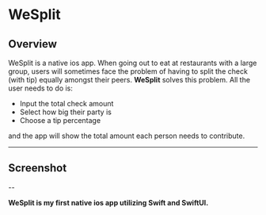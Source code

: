 # WeSplit

## Overview

WeSplit is a native ios app. When going out to eat at restaurants with a large group, users will sometimes face the problem of having to split the check (with tip) equally amongst their peers. **WeSplit** solves this problem. All the user needs to do is:

- Input the total check amount
- Select how big their party is
- Choose a tip percentage

and the app will show the total amount each person needs to contribute.

---

## Screenshot

--

**WeSplit is my first native ios app utilizing Swift and SwiftUI.**
